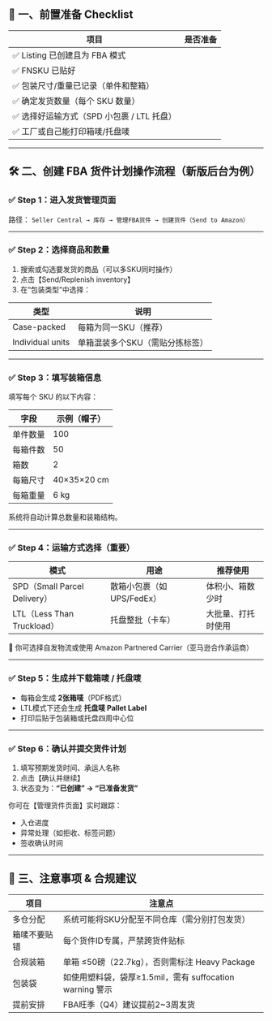 ## 🧭 一、前置准备 Checklist

| 项目                          | 是否准备 |
| --------------------------- | ---- |
| ✅ Listing 已创建且为 FBA 模式      |      |
| ✅ FNSKU 已贴好                 |      |
| ✅ 包装尺寸/重量已记录（单件和整箱）         |      |
| ✅ 确定发货数量（每个 SKU 数量）         |      |
| ✅ 选择好运输方式（SPD 小包裹 / LTL 托盘） |      |
| ✅ 工厂或自己能打印箱唛/托盘唛            |      |

---

## 🛠️ 二、创建 FBA 货件计划操作流程（新版后台为例）

### ✅ Step 1：进入发货管理页面

路径：
`Seller Central → 库存 → 管理FBA货件 → 创建货件（Send to Amazon）`

---

### ✅ Step 2：选择商品和数量

1. 搜索或勾选要发货的商品（可以多SKU同时操作）
2. 点击【Send/Replenish inventory】
3. 在“包装类型”中选择：

| 类型               | 说明                |
| ---------------- | ----------------- |
| Case-packed      | 每箱为同一SKU（推荐）      |
| Individual units | 单箱混装多个SKU（需贴分拣标签） |

---

### ✅ Step 3：填写装箱信息

填写每个 SKU 的以下内容：

| 字段   | 示例（帽子）      |
| ---- | ----------- |
| 单件数量 | 100         |
| 每箱件数 | 50          |
| 箱数   | 2           |
| 每箱尺寸 | 40×35×20 cm |
| 每箱重量 | 6 kg        |

系统将自动计算总数量和装箱结构。

---

### ✅ Step 4：运输方式选择（重要）

| 模式                         | 用途                | 推荐使用      |
| -------------------------- | ----------------- | --------- |
| SPD（Small Parcel Delivery） | 散箱小包裹（如UPS/FedEx） | 体积小、箱数少时  |
| LTL（Less Than Truckload）   | 托盘整批（卡车）          | 大批量、打托时使用 |

🚚 你可选择自发物流或使用 Amazon Partnered Carrier（亚马逊合作承运商）

---

### ✅ Step 5：生成并下载箱唛 / 托盘唛

* 每箱会生成 **2张箱唛**（PDF格式）
* LTL模式下还会生成 **托盘唛 Pallet Label**
* 打印后贴于包装箱或托盘四周中心位

---

### ✅ Step 6：确认并提交货件计划

1. 填写预期发货时间、承运人名称
2. 点击【确认并继续】
3. 状态变为：**“已创建” → “已准备发货”**

你可在【管理货件页面】实时跟踪：

* 入仓进度
* 异常处理（如拒收、标签问题）
* 签收确认时间

---

## 🧾 三、注意事项 & 合规建议

| 项目     | 注意点                                        |
| ------ | ------------------------------------------ |
| 多仓分配   | 系统可能将SKU分配至不同仓库（需分别打包发货）                   |
| 箱唛不要贴错 | 每个货件ID专属，严禁跨货件贴标                           |
| 合规装箱   | 单箱 ≤50磅（22.7kg），否则需标注 Heavy Package        |
| 包装袋    | 如使用塑料袋，袋厚≥1.5mil，需有 suffocation warning 警示 |
| 提前安排   | FBA旺季（Q4）建议提前2\~3周发货                       |

